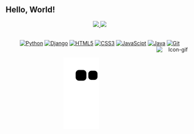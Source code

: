 ## Hello, World!

<div align="center">
  <a href="https://github.com/eduardoranucci">
  <img height="165em" src="https://github-readme-stats.vercel.app/api?username=eduardoranucci&show_icons=true&theme=dark&include_all_commits=true&count_private=true"/>
  <img height="165em" src="https://github-readme-stats.vercel.app/api/top-langs/?username=eduardoranucci&layout=compact&langs_count=7&theme=dark"/>
</div>
  
<div align="center" style="display: inline_block"><br>

  <a href='https://www.python.org' target="blank"><img align="center" alt="Python" height="30" width="40" src="https://cdn.jsdelivr.net/gh/devicons/devicon/icons/python/python-original.svg"/></a>
  <a href='https://www.djangoproject.com' target="blank"><img align="center" alt="Django" height="30" width="40" src="https://cdn.jsdelivr.net/gh/devicons/devicon/icons/django/django-plain.svg"/></a>
  <a href='https://www.w3.org/standards/' target="blank"><img align="center" alt="HTML5" height="30" width="40" src="https://cdn.jsdelivr.net/gh/devicons/devicon/icons/html5/html5-original.svg"/></a>
  <a href='https://www.w3.org/standards/' target="blank"><img align="center" alt="CSS3" height="30" width="40" src="https://cdn.jsdelivr.net/gh/devicons/devicon/icons/css3/css3-original.svg"/></a>
  <a href='https://www.javascript.com' target="blank"><img align="center" alt="JavaScipt" height="30" width="40" src="https://cdn.jsdelivr.net/gh/devicons/devicon/icons/javascript/javascript-original.svg"/></a>
  <a href='https://www.oracle.com/java/' target="blank"><img align="center" alt="Java" height="30" width="40" src="https://cdn.jsdelivr.net/gh/devicons/devicon/icons/java/java-original.svg"/></a>
  <a href='https://git-scm.com' target="blank"><img align="center" alt="Git" height="30" width="40" src="https://cdn.jsdelivr.net/gh/devicons/devicon/icons/git/git-original.svg"/></a>
  <img align="right" alt="Icon-gif" height="100" width="100" src="https://media0.giphy.com/media/jW3Xyd4HEtzGc6Oz2D/giphy.gif?cid=790b76110e1309131198be7a0294bc81946be3ab7ea87600&rid=giphy.gif&ct=s"/>

</div>
  
  ##
  
<div align="center">

  ![Snake animation](https://github.com/eduardoranucci/eduardoranucci/blob/output/github-contribution-grid-snake.svg)

</div>
